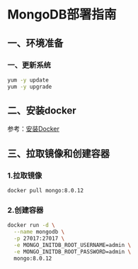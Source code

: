 # MongoDB部署指南

## ‌一、环境准备

### 一、更新系统

```bash
yum -y update  
yum -y upgrade
```

## ‌二、安装docker

参考：[安装Docker](https://support.huaweicloud.com/bestpractice-hce/hce_bp_0002.html)


## 三、拉取镜像和创建容器

### 1.拉取镜像
```bash
docker pull mongo:8.0.12
```

### 2.创建容器
```bash
docker run -d \
  --name mongodb \
  -p 27017:27017 \
  -e MONGO_INITDB_ROOT_USERNAME=admin \
  -e MONGO_INITDB_ROOT_PASSWORD=admin \
  mongo:8.0.12
```


